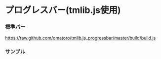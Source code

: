 プログレスバー(tmlib.js使用)
========

### 標準バー
https://raw.github.com/omatoro/tmlib.js_progressbar/master/build/build.js


### サンプル

<script type="text/javascript" src="http://jsdo.it/blogparts/zPGq/js?width=465&height=465&view=screenshot"></script>
